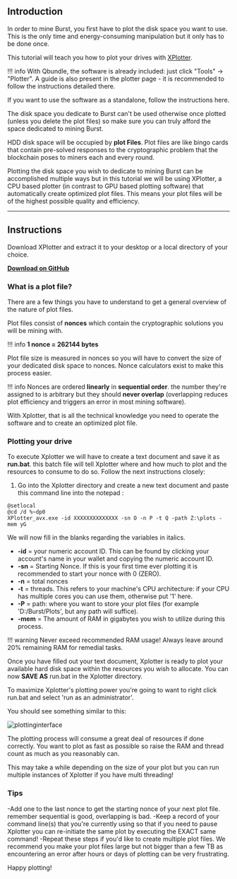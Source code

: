 ## Introduction

In order to mine Burst, you first have to plot the disk space you want to use. This is the only time and energy-consuming manipulation but it only has to be done once.

This tutorial will teach you how to plot your drives with [XPlotter](https://github.com/Blagodarenko/XPlotter/releases).

!!! info
    With Qbundle, the software is already included: just click "Tools" -> "Plotter". A guide is also present in the plotter page - it is recommended to follow the instructions detailed there.

If you want to use the software as a standalone, follow the instructions here.

The disk space you dedicate to Burst can't be used otherwise once plotted (unless you delete the plot files) so make sure you can truly afford the space dedicated to mining Burst.

HDD disk space will be occupied by **plot Files**. Plot files are like bingo cards that contain pre-solved responses to the cryptographic problem that the blockchain poses to miners each and every round.

Plotting the disk space you wish to dedicate to mining Burst can be accomplished multiple ways but in this tutorial we will be using XPlotter, a CPU based plotter (in contrast to GPU based plotting software) that automatically create optimized plot files. This means your plot files will be of the highest possible quality and efficiency.

---

## Instructions

Download XPlotter and extract it to your desktop or a local directory of your choice.

[**Download on GitHub**](https://github.com/Blagodarenko/XPlotter/releases)

### What is a plot file?

There are a few things you have to understand to get a general overview of the nature of plot files.

Plot files consist of **nonces** which contain the cryptographic solutions you will be mining with.

!!! info
    **1 nonce = 262144 bytes**

Plot file size is measured in nonces so you will have to convert the size of your dedicated disk space to nonces. Nonce calculators exist to make this process easier.

!!! info
    Nonces are ordered **linearly** in **sequential order**. the number they're assigned to is arbitrary but they should **never overlap** (overlapping reduces plot efficiency and triggers an error in most mining software).

With Xplotter, that is all the technical knowledge you need to operate the software and to create an optimized plot file.

### Plotting your drive

To execute Xplotter we will have to create a text document and save it as **run.bat**. this batch file will tell Xplotter where and how much to plot and the resources to consume to do so. Follow the next instructions closely:

1. Go into the Xplotter directory and create a new text document and paste this command line into the notepad :

```
@setlocal
@cd /d %~dp0
XPlotter_avx.exe -id XXXXXXXXXXXXXX -sn O -n P -t Q -path Z:\plots -mem yG
```

We will now fill in the blanks regarding the variables in italics.

+ **-id** = your numeric account ID. This can be found by clicking your account's name in your wallet and copying the numeric account ID.
+ **-sn** = Starting Nonce. If this is your first time ever plotting it is recommended to start your nonce with 0 (ZERO).
+ **-n** = total nonces
+ **-t** = threads. This refers to your machine's CPU architecture: if your CPU has multiple cores you can use them, otherwise put '1' here.
+ **-P** = path: where you want to store your plot files (for example 'D:/Burst/Plots', but any path will suffice).
+ **-mem** = The amount of RAM in gigabytes you wish to utilize during this process.

!!! warning
    Never exceed recommended RAM usage! Always leave around 20% remaining RAM for remedial tasks.

Once you have filled out your text document, Xplotter is ready to plot your available hard disk space within the resources you wish to allocate. You can now **SAVE AS** run.bat in the Xplotter directory.

To maximize Xplotter's plotting power you're going to want to right click run.bat and select 'run as an administrator'.

You should see something similar to this:

![plottinginterface](https://steemitimages.com/0x0/https://steemitimages.com/DQmZk7KmZ1WMMfCbY61kEf23rRJaXSzKSbi31Ux4KYejZF6/xplotter1.png)

The plotting process will consume a great deal of resources if done correctly. You want to plot as fast as possible so raise the RAM and thread count as much as you reasonably can.

This may take a while depending on the size of your plot but you can run multiple instances of Xplotter if you have multi threading!

### Tips

-Add one to the last nonce to get the starting nonce of your next plot file. remember sequential is good, overlapping is bad.
-Keep a record of your command line(s) that you're currently using so that if you need to pause Xplotter you can re-initiate the same plot by executing the EXACT same command!
-Repeat these steps if you'd like to create multiple plot files. We recommend you make your plot files large but not bigger than a few TB as encountering an error after hours or days of plotting can be very frustrating.

Happy plotting!
